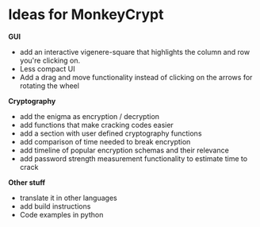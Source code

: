 Ideas for MonkeyCrypt
=====================

**GUI**
+ add an interactive vigenere-square that highlights the column and row you're clicking on.
+ Less compact UI
+ Add a drag and move functionality instead of clicking on the arrows for rotating the wheel

**Cryptography**
+ add the enigma as encryption / decryption
+ add functions that make cracking codes easier
+ add a section with user defined cryptography functions
+ add comparison of time needed to break encryption
+ add timeline of popular encryption schemas and their relevance
+ add password strength measurement functionality to estimate time to crack

**Other stuff**
+ translate it in other languages
+ add build instructions
+ Code examples in python
